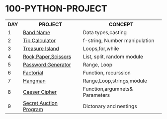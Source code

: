 # 100-PYTHON-PROJECT

<table>
  <tr>
    <th>DAY</th>
    <th>PROJECT</th>
    <th>CONCEPT</th>
  </tr> 
  <tr>
    <td>1</td>
    <td><a href="https://github.com/ishikkkkaaaa/100-DAYS-of-CODE---PYTHON/blob/main/Day%201-%20Band%20name%20generator/main.py">Band Name</a></td>
    <td>Data types,casting</td>
  </tr>
  <tr>
    <td>2</td>
    <td><a href="https://github.com/ishikkkkaaaa/100-DAYS-of-CODE---PYTHON/blob/main/Day%202-%20Tip%20Calculator/main.py">Tip Calculator</a></td>
    <td>f-string, Number manipulation</td>
  </tr>
  <tr>
    <td>3</td>
    <td><a href="https://github.com/ishikkkkaaaa/100-DAYS-of-CODE---PYTHON/blob/main/Day%203-%20Treasure%20island/main.py">Treasure Island</a></td>
    <td>Loops,for,while</td>
  </tr>
  <tr>
    <td>4</td>
    <td><a href="https://github.com/ishikkkkaaaa/100-DAYS-of-CODE---PYTHON/blob/main/Day%204-%20Rock%2CPaper%2CScissors/main.py">Rock,Paper,Scissors</a></td>
    <td>List, split, random module</td>
  </tr>
  <tr>
    <td>5</td>
    <td><a href="https://github.com/ishikkkkaaaa/100-PYTHON-PROJECT/blob/main/Day%205-%20Password%20Generator/main.py">Password Generator</a></td>
    <td>Range, Loop</td>
  </tr>
  <tr>
    <td>6</td>
    <td><a href="https://github.com/ishikkkkaaaa/100-PYTHON-PROJECT/tree/main/Day%205-%20Password%20Generator">Factorial</a></td>
    <td>Function, recurssion</td>
  </tr>
  <tr>
    <td>7</td>
    <td><a href="https://github.com/ishikkkkaaaa/100-DAYS-of-CODE---PYTHON/blob/main/Day%205-%20Password%20Generator/main.py">Hangman</a></td>
    <td>Range,Loop,strings,module</td>
  </tr>
  <tr>
    <td>8</td>
    <td><a href="https://github.com/ishikkkkaaaa/100-PYTHON-PROJECT/blob/main/DAY%208-%20Caeser%20Cipher/main.py">Caeser Cipher</a></td>
    <td>Function,argumnets& Parameters</td>
  </tr> 
  <tr>
    <td>9</td>
    <td><a href="https://github.com/ishikkkkaaaa/100-PYTHON-PROJECT/blob/main/DAY%208-%20Caeser%20Cipher/main.py">Secret Auction Program</a></td>
    <td>Dictonary and nestings</td>
  </tr> 
</table>
